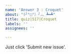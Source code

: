 ```yaml
---
name: 'Answer 3 : Croquet'
about: "(╯°□°）╯︵ ┻━┻"
title: quiz|517|Croquet
labels: ''
assignees: ''

---
```


Just click 'Submit new issue'.
